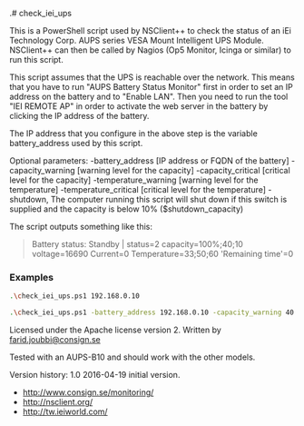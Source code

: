 .# check_iei_ups

This is a PowerShell script used by NSClient++ to check the status of an iEi Technology Corp. AUPS series VESA Mount Intelligent UPS Module. NSClient++ can then be called by Nagios (Op5 Monitor, Icinga or similar) to run this script.

This script assumes that the UPS is reachable over the network. This means that you have to run "AUPS Battery Status Monitor" first in order to set an IP address on the battery and to "Enable LAN". Then you need to run the tool "IEI REMOTE AP" in order to activate the web server in the battery by clicking the IP address of the battery.

The IP address that you configure in the above step is the variable battery_address used by this script.

Optional parameters: -battery_address [IP address or FQDN of the battery] -capacity_warning [warning level for the capacity] -capacity_critical [critical level for the capacity] -temperature_warning [warning level for the temperature] -temperature_critical [critical level for the temperature] -shutdown, The computer running this script will shut down if this switch is supplied and the capacity is below 10% ($shutdown_capacity)

The script outputs something like this:
>Battery status: Standby | status=2 capacity=100%;40;10 voltage=16690 Current=0 Temperature=33;50;60 'Remaining time'=0

### Examples
```sh
.\check_iei_ups.ps1 192.168.0.10
```
```sh
.\check_iei_ups.ps1 -battery_address 192.168.0.10 -capacity_warning 40 -capacity_critical 10 -temperature_warning 40 -temperature_critical 50 -shutdown
```

Licensed under the Apache license version 2. Written by farid.joubbi@consign.se

Tested with an AUPS-B10 and should work with the other models.

Version history: 1.0 2016-04-19 initial version.

* http://www.consign.se/monitoring/
* http://nsclient.org/
* http://tw.ieiworld.com/

